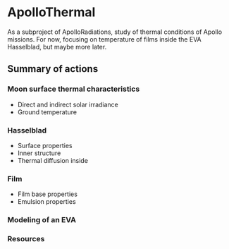 # ApolloThermal
As a subproject of ApolloRadiations, study of thermal conditions of Apollo missions.
For now, focusing on temperature of films inside the EVA Hasselblad, but maybe more later.

## Summary of actions

### Moon surface thermal characteristics
   - Direct and indirect solar irradiance
   - Ground temperature

### Hasselblad
   - Surface properties
   - Inner structure
   - Thermal diffusion inside

### Film
   - Film base properties
   - Emulsion properties

### Modeling of an EVA

### Resources
